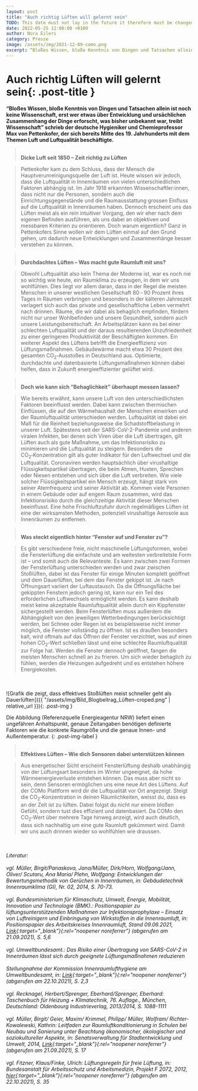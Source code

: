 ```yaml
---
layout: post
title: "Auch richtig Lüften will gelernt sein"
TODO: This date must not lay in the future it therefore must be changed on the day the post is published 2021 -> 2022
date: 2022-05-25 12:00:00 +0100
author: Nora Eilers
category: Presse
image: /assets/img/2021-12-09-como.png
excerpt: “Bloßes Wissen, bloße Kenntnis von Dingen und Tatsachen allein ist noch keine Wissenschaft, erst wer etwas über Entwicklung und ursächlichen Zusammenhang der Dinge erforscht, was bisher unbekannt war, treibt Wissenschaft” schrieb der deutsche Hygieniker und Chemieprofessor Max von Pettenkofer, der sich bereits Mitte des 19. Jahrhunderts mit dem Themen Luft und Luftqualität beschäftigte.
---
```


# **Auch richtig Lüften will gelernt sein**{: .post-title }

**“Bloßes Wissen, bloße Kenntnis von Dingen und Tatsachen allein ist noch keine Wissenschaft, erst wer etwas über Entwicklung und ursächlichen Zusammenhang der Dinge erforscht, was bisher unbekannt war, treibt Wissenschaft” schrieb der deutsche Hygieniker und Chemieprofessor Max von Pettenkofer, der sich bereits Mitte des 19. Jahrhunderts mit dem Themen Luft und Luftqualität beschäftigte.**

> <br/> **Dicke Luft seit 1850 – Zeit richtig zu Lüften**

> Pettenkofer kam zu dem Schluss, dass der Mensch die Hauptverunreinigungsquelle der Luft ist. Heute wissen wir jedoch, dass die Luftqualität in Innenräumen von vielen unterschiedlichen Faktoren abhängig ist. Im Jahr 1918 erkannten Wissenschaftler:innen, dass nicht nur die Personen, sondern auch die Einrichtungsgegenstände und die Raumausstattung grossen Einfluss auf die Luftqualität in Innenräumen haben. Dennoch erscheint uns das Lüften meist als ein rein intuitiver Vorgang, den wir eher nach dem eigenen Befinden ausführen, als uns dabei an objektiven und messbaren Kriterien zu orientieren. Doch warum eigentlich? Ganz in Pettenkofers Sinne wollen wir dem Lüften einmal auf den Grund gehen, um dadurch neue Entwicklungen und Zusammenhänge besser verstehen zu können.

> <br/> **Durchdachtes Lüften – Was macht gute Raumluft mit uns?**

> Obwohl Luftqualität also kein Thema der Moderne ist, war es noch nie so wichtig wie heute, ein Raumklima zu erzeugen, in dem wir uns wohlfühlen. Dies liegt vor allem daran, dass in der Regel die meisten Menschen in unserer westlichen Gesellschaft 80&nbsp;&#8209;&nbsp;90&nbsp;Prozent ihres Tages in Räumen verbringen und besonders in der kälteren Jahreszeit verlagert sich auch das private und gesellschaftliche Leben vermehrt nach drinnen.
> Räume, die wir dabei als behaglich empfinden, fördern nicht nur unser Wohlbefinden und unsere Gesundheit, sondern auch unsere Leistungsbereitschaft. An Arbeitsplätzen kann es bei einer schlechten Luftqualität und der daraus resultierenden Unzufriedenheit zu einer geringeren Produktivität der Beschäftigten kommen. Ein weiterer Aspekt des Lüftens betrifft die Energieeffizienz von Lüftungsmaßnahmen. Gebäudewärme macht etwa 30&nbsp;Prozent des gesamten CO<sub>2</sub>&#8209;Ausstoßes in Deutschland aus. Optimierte, durchdachte und datenbasierte Lüftungsmaßnahmen können dabei helfen, dass in Zukunft energieeffizienter gelüftet wird.

> <br/> **Doch wie kann sich “Behaglichkeit” überhaupt messen lassen?**

> Wie bereits erwähnt, kann unsere Luft von den unterschiedlichsten Faktoren beeinflusst werden. Dabei kann zwischen thermischen Einflüssen, die auf den Wärmehaushalt der Menschen einwirken und der Raumluftqualität unterschieden werden. Luftqualität ist dabei ein Maß für die Reinheit beziehungsweise die Schadstoffbelastung in unserer Luft. Spätestens seit der SARS-CoV-2-Pandemie und anderen viralen Infekten, bei denen sich Viren über die Luft übertragen, gilt Lüften auch als gute Maßnahme, um das Infektionsrisiko zu minimieren und die Luftqualität zu steigern. Besonders die CO<sub>2</sub>&#8209;Konzentration gilt als guter Indikator für den Luftwechsel und die Luftqualität. Coronaviren werden hauptsächlich über virushaltige Flüssigkeitspartikel übertragen, die beim Atmen, Husten, Sprechen oder Niesen entstehen und sich über die Luft verbreiten. Wie viele solcher Flüssigkeitspartikel ein Mensch erzeugt, hängt stark von seiner Atemfrequenz und seiner Aktivität ab. Kommen viele Personen in einem Gebäude oder auf engem Raum zusammen, wird das Infektionsrisiko durch die gleichzeitige Aktivität dieser Menschen beeinflusst. Eine hohe Frischluftzufuhr durch regelmäßiges Lüften ist eine der wirksamsten Methoden, potenziell virushaltige Aerosole aus Innenräumen zu entfernen.

> <br/> **Was steckt eigentlich hinter “Fenster auf und Fenster zu”?**

> Es gibt verschiedene freie, nicht maschinelle Lüftungsformen, wobei die Fensterlüftung die einfachste und am weitesten verbreitetste Form ist – und somit auch die Relevanteste. Es kann zwischen zwei Formen der Fensterlüftung unterschieden werden und zwar zwischen Stoßlüften, dabei ist das Fenster für einige Minuten komplett geöffnet und dem Dauerlüften, bei dem das Fenster gekippt ist. Je nach Öffnungsart variiert der Luftaustausch. Da die Öffnungsfläche bei gekippten Fenstern jedoch gering ist, kann nur ein Teil des erforderlichen Luftwechsels ermöglicht werden. Es kann deshalb meist keine akzeptable Raumluftqualität allein durch ein Kippfenster sichergestellt werden. Beim Fensterlüften muss außerdem die Abhängigkeit von den jeweiligen Wetterbedingungen berücksichtigt werden, bei Schnee oder Regen ist es beispielsweise nicht immer möglich, die Fenster vollständig zu öffnen. Ist es draußen besonders kalt, wird oftmals auf das Öffnen der Fenster verzichtet, was auf einen hohen CO<sub>2</sub>&#8209;Wert schließen lässt und eine schlechte Raumluftqualität zur Folge hat. Werden die Fenster dennoch geöffnet, fangen die meisten Menschen schnell an zu frieren. Um sich wieder behaglich zu fühlen, werden die Heizungen aufgedreht und es entstehen höhere Energiekosten.

<br/><br/>
![Grafik die zeigt, dass effektives Stoßlüften meist schneller geht als Dauerlüften]({{ "/assets/img/Bild_Blogbeitrag_Lüften-croped.png" | relative_url }}){: .post-img }

Die Abbildung (Referenzquelle Energieagentur NRW) liefert einen ungefähren Anhaltspunkt, genaue Zeitangaben benötigen definierte Faktoren wie die konkrete Raumgröße und die genaue Innen- und Außentemperatur.
{: .post-img-label }
<br/>

> <br/> **Effektives Lüften – Wie dich Sensoren dabei unterstützen können**

> Aus energetischer Sicht erscheint Fensterlüftung deshalb unabhängig von der Lüftungsart besonders im Winter ungeeignet, da hohe Wärmeenergieverluste entstehen können. Das muss aber nicht so sein, denn Sensoren ermöglichen uns eine neue Art des Lüftens. Auf der COMo Plattform wird dir die Luftqualität vor Ort angezeigt. Steigt die CO<sub>2</sub>&#8209;Konzentration in deinen Räumlichkeiten, weisst du, dass es an der Zeit ist zu lüften. Dabei folgst du nicht nur einem bloßen Gefühl, sondern tust dies effizient und datenbasiert. Da COMo den CO<sub>2</sub>&#8209;Wert über mehrere Tage hinweg anzeigt, wird auch deutlich, dass sich nachhaltig um eine gute Raumluft gekümmert wird.
> Damit wir uns auch drinnen wieder so wohlfühlen wie draussen.

<br/><br/>
<i>Literatur:<br/><br/>
vgl. Müller, Birgit/Panaskova, Jana/Müller, Dirk/Horn, Wolfgang/Jann, Oliver/ Scutaru, Ana Maria/ Plehn, Wolfgang: Entwicklungen der Bewertungsmethodik von Gerüchen in Innenräumen, in: Gebäudetechnik Innenraumklima (GI), Nr. 02, 2014, S. 70-73.<br/><br/>
vgl. Bundesministerium für Klimaschutz, Umwelt, Energie, Mobilität, Innovation und Technologie (BMK).: Positionspapier zu lüftungsunterstützenden Maßnahmen zur Infektionsprophylaxe – Einsatz von Luftreinigern und Einbringung von Wirkstoffen in die Innenraumluft, in: Positionspapier des Arbeitskreises Innenraumluft, Stand 09.06.2021, [Link](https://www.bmk.gv.at/themen/klima_umwelt/luft/innenraum/arbeitskreis.html#positionspapiere){:target="\_blank"}{:rel="noopener noreferrer"} (abgerufen am 21.09.2021), S. 5,6<br/><br/>
vgl. Umweltbundesamt.: Das Risiko einer Übertragung von SARS-CoV-2 in Innenräumen lässt sich durch geeignete Lüftungsmaßnahmen reduzieren<br/><br/>
Stellungnahme der Kommission Innenraumlufthygiene am Umweltbundesamt, in: [Link](https://clair-berlin.de/downloads/irk-lueften-sars-cov-2.pdf){:target="\_blank"}{:rel="noopener noreferrer"} (abgerufen am 22.10.2021), S. 2,3<br/><br/>
vgl. Recknagel, Herbert/Sprenger, Eberhard/Sprenger, Eberhard: Taschenbuch für Heizung + Klimatechnik, 76. Auflage., München, Deutschland: Oldenbourg Industrieverlag, 2013/2014, S. 1088-1111<br/><br/>
vgl. Müller, Birgit/ Geier, Maxim/ Krimmel, Philipp/ Müller, Wolfram/ Richter-Kowalewski, Kathrin: Leitfaden zur
Raumluftkonditionierung in Schulen bei Neubau und Sanierung unter Beachtung ökonomischer, ökologischer und soziokultureller Aspekte, in: Senatsverwaltung für Stadtentwicklung und Umwelt, 2014, [Link](https://www.stadtentwicklung.berlin.de/bauen/nachhaltiges_bauen/de/technische-gebaeudeausruestung/lueftung_schulen/index.shtml){:target="\_blank"}{:rel="noopener noreferrer"} (abgerufen am 21.09.2021), S. 17<br/><br/>
vgl. Fitzner, Klaus/Finke, Ulrich: Lüftungsregeln für freie Lüftung, in: Bundesanstalt für Arbeitsschutz und Arbeitsmedizin, Projekt F 2072, 2012, [hier](https://www.baua.de/DE/Angebote/Publikationen/Berichte/F2072.pdf?__blob=publicationFile&){:target="\_blank"}{:rel="noopener noreferrer"} (abgerufen am 22.10.2021), S. 35
</i>
